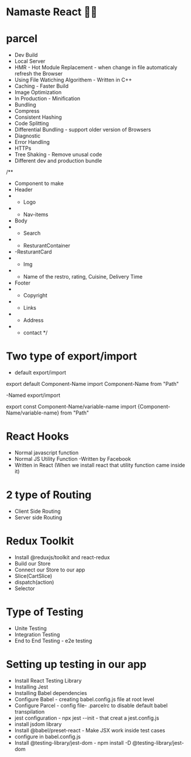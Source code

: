 # Namaste React 🙏🏾

# parcel

- Dev Build
- Local Server
- HMR - Hot Module Replacement - when change in file automaticaly refresh the Browser
- Using File Watiching Algorithem - Written in C++
- Caching - Faster Build
- Image Optimization
- In Production - Minification
- Bundling
- Compress
- Consistent Hashing
- Code Splitting
- Differential Bundling - support older version of Browsers
- Diagnostic
- Error Handling
- HTTPs
- Tree Shaking - Remove unusal code
- Different dev and production bundle

/\*\*

- Component to make
- Header
- - Logo
- - Nav-items
- Body
- - Search
- - ResturantContainer
- -ResturantCard
- - Img
- - Name of the restro, rating, Cuisine, Delivery Time
- Footer
- - Copyright
- - Links
- - Address
- - contact
    \*/

# Two type of export/import

- default export/import

export default Component-Name
import Component-Name from "Path"

-Named export/import

export const Component-Name/variable-name
import {Component-Name/variable-name} from "Path"

# React Hooks

- Normal javascript function
- Normal JS Utility Function -Written by Facebook
- Written in React (When we install react that utility function came inside it)

# 2 type of Routing

- Client Side Routing
- Server side Routing

# Redux Toolkit

- Install @reduxjs/toolkit and react-redux
- Build our Store
- Connect our Store to our app
- Slice(CartSlice)
- dispatch(action)
- Selector

# Type of Testing

- Unite Testing
- Integration Testing
- End to End Testing - e2e testing

# Setting up testing in our app

- Install React Testing Library
- Installing Jest
- Installing Babel dependencies
- Configure Babel - creating babel.config.js file at root level
- Configure Parcel - config file- .parcelrc to disable default babel transpilation
- jest configuration - npx jest --init - that creat a jest.config.js
- install jsdom library
- Install @babel/preset-react - Make JSX work inside test cases
- configure in babel.config.js
- Install @testing-library/jest-dom - npm install -D @testing-library/jest-dom
